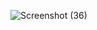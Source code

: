 ![Screenshot (36)](https://github.com/user-attachments/assets/50215821-bbbe-4c12-992a-c1f7747629c4)

